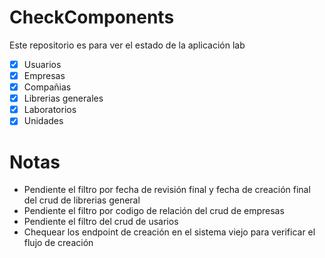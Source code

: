 # CheckComponents

Este repositorio es para ver el estado de la aplicación lab
- [X] Usuarios
- [x] Empresas
- [x] Compañias
- [x] Librerias generales
- [x] Laboratorios
- [X] Unidades

# Notas
- Pendiente el filtro por fecha de revisión final y fecha de creación final del crud de librerias general
- Pendiente el filtro por codigo de relación del crud de empresas
- Pendiente el filtro del crud de usarios
- Chequear los endpoint de creación en el sistema viejo para verificar el flujo de creación 
